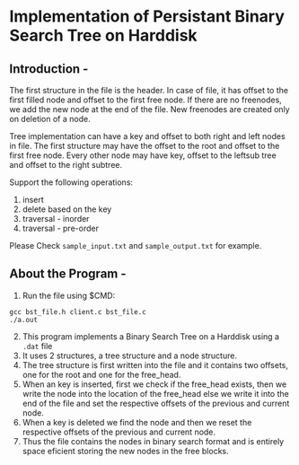 # Implementation of Persistant Binary Search Tree on Harddisk

## Introduction - 
The first structure in the file is the header. In case of file, it has offset to the first filled node and offset to the first free node. If there are no freenodes, we add the new node at the end of the file. New freenodes are created only on deletion of a node.

Tree implementation can have a key and offset to both right and left nodes in file.
The first structure may have the offset to the root and offset to the first free node.
Every other node may have key, offset to the leftsub tree and offset to the right subtree.

Support the following operations:
1. insert
2. delete based on the key
3. traversal - inorder
4. traversal - pre-order

Please Check `sample_input.txt` and `sample_output.txt` for example. 


## About the Program - 
1. Run the file using $CMD: 
```shell
gcc bst_file.h client.c bst_file.c
./a.out
```
2. This program implements a Binary Search Tree on a Harddisk using a `.dat` file
3. It uses 2 structures, a tree structure and a node structure.
4. The tree structure is first written into the file and it contains two offsets, one for the root 
   and one for the free_head.
5. When an key is inserted, first we check if the free_head exists, then we write the node into the 
   location of the free_head else we write it into the end of the file and set the respective 
   offsets of the previous and current node.
6. When a key is deleted we find the node and then we reset the respective offsets of the previous
   and current node.
7. Thus the file contains the nodes in binary search format and is entirely space eficient storing
   the new nodes in the free blocks.